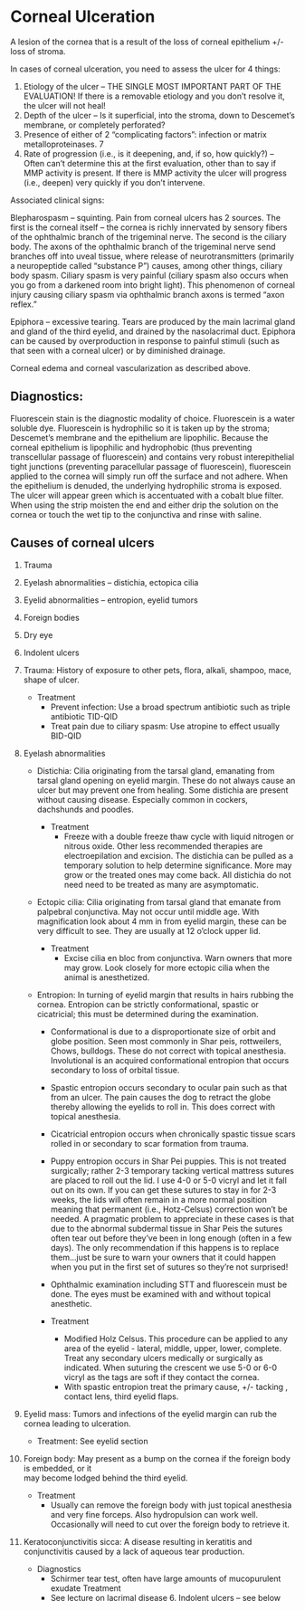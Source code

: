 # Corneal Ulceration

A lesion of the cornea that is a result of the loss of corneal epithelium +/- loss of stroma.

In cases of corneal ulceration, you need to assess the ulcer for 4 things:  
1. Etiology of the ulcer – THE SINGLE MOST IMPORTANT PART OF THE EVALUATION! If there is a removable etiology and you don’t resolve it, the ulcer will not heal!  
2. Depth of the ulcer – Is it superficial, into the stroma, down to Descemet’s membrane, or completely perforated?  
3. Presence of either of 2 “complicating factors”: infection or matrix metalloproteinases. 7  
4. Rate of progression \(i.e., is it deepening, and, if so, how quickly?\) – Often can’t determine this at the first evaluation, other than to say if MMP activity is present. If there is MMP activity the ulcer will progress \(i.e., deepen\) very quickly if you don’t intervene.

Associated clinical signs:

Blepharospasm – squinting. Pain from corneal ulcers has 2 sources. The first is the corneal itself – the cornea is richly innervated by sensory fibers of the ophthalmic branch of the trigeminal nerve. The second is the ciliary body. The axons of the ophthalmic branch of the trigeminal nerve send branches off into uveal tissue, where release of neurotransmitters \(primarily a neuropeptide called “substance P”\) causes, among other things, ciliary body spasm. Ciliary spasm is very painful \(ciliary spasm also occurs when you go from a darkened room into bright light\). This phenomenon of corneal injury causing ciliary spasm via ophthalmic branch axons is termed “axon reflex.”

Epiphora – excessive tearing. Tears are produced by the main lacrimal gland and gland of the third eyelid, and drained by the nasolacrimal duct. Epiphora can be caused by overproduction in response to painful stimuli \(such as that seen with a corneal ulcer\) or by diminished drainage.

Corneal edema and corneal vascularization as described above.

## Diagnostics:

Fluorescein stain is the diagnostic modality of choice. Fluorescein is a water soluble dye. Fluorescein is hydrophilic so it is taken up by the stroma; Descemet’s membrane and the epithelium are lipophilic. Because the corneal epithelium is lipophilic and hydrophobic \(thus preventing transcellular passage of fluorescein\) and contains very robust interepithelial tight junctions \(preventing paracellular passage of fluorescein\), fluorescein applied to the cornea will simply run off the surface and not adhere. When the epithelium is denuded, the underlying hydrophilic stroma is exposed. The ulcer will appear green which is accentuated with a cobalt blue filter. When using the strip moisten the end and either drip the solution on the cornea or touch the wet tip to the conjunctiva and rinse with saline.

## Causes of corneal ulcers

1. Trauma
2. Eyelash abnormalities – distichia, ectopica cilia
3. Eyelid abnormalities – entropion, eyelid tumors
4. Foreign bodies
5. Dry eye
6. Indolent ulcers

1. Trauma: History of exposure to other pets, flora, alkali, shampoo, mace, shape of ulcer.

   * Treatment
     * Prevent infection: Use a broad spectrum antibiotic such as triple antibiotic TID-QID
     * Treat pain due to ciliary spasm: Use atropine to effect usually BID-QID

2. Eyelash abnormalities

   * Distichia: Cilia originating from the tarsal gland, emanating from tarsal gland opening on eyelid margin. These do not always cause an ulcer but may prevent one from healing. Some distichia are present without causing disease. Especially common in cockers, dachshunds and poodles.

     * Treatment
       * Freeze with a double freeze thaw cycle with liquid nitrogen or nitrous oxide. Other less recommended therapies are electroepilation and excision. The distichia can be pulled as a temporary solution to help determine significance. More may grow or the treated ones may come back. All distichia do not need need to be treated as many are asymptomatic.

   * Ectopic cilia: Cilia originating from tarsal gland that emanate from palpebral conjunctiva. May not occur until middle age. With magnification look about 4 mm in from eyelid margin, these can be very difficult to see. They are usually at 12 o’clock upper lid.

     * Treatment
       * Excise cilia en bloc from conjunctiva. Warn owners that more may grow. Look closely for more ectopic cilia when the animal is anesthetized.

   * Entropion: In turning of eyelid margin that results in hairs rubbing the cornea. Entropion can be strictly conformational, spastic or cicatricial; this must be determined during the examination.

     * Conformational is due to a disproportionate size of orbit and globe position. Seen most commonly in Shar peis, rottweilers, Chows, bulldogs. These do not correct with topical anesthesia. Involutional is an acquired conformational entropion that occurs secondary to loss of orbital tissue.
     * Spastic entropion occurs secondary to ocular pain such as that from an ulcer. The pain causes the dog to retract the globe thereby allowing the eyelids to roll in. This does correct with topical anesthesia.
     * Cicatricial entropion occurs when chronically spastic tissue scars rolled in or secondary to scar formation from trauma.
     * Puppy entropion occurs in Shar Pei puppies. This is not treated surgically; rather 2-3 temporary tacking vertical mattress sutures are placed to roll out the lid. I use 4-0 or 5-0 vicryl and let it fall out on its own. If you can get these sutures to stay in for 2-3 weeks, the lids will often remain in a more normal position meaning that permanent \(i.e., Hotz-Celsus\) correction won’t be needed. A pragmatic problem to appreciate in these cases is that due to the abnormal subdermal tissue in Shar Peis the sutures often tear out before they’ve been in long enough \(often in a few days\). The only recommendation if this happens is to replace them...just be sure to warn your owners that it could happen when you put in the first set of sutures so they’re not surprised!

     * Ophthalmic examination including STT and fluorescein must be done. The eyes must be examined with and without topical anesthetic.

     * Treatment

       * Modified Holz Celsus. This procedure can be applied to any area of the eyelid - lateral, middle, upper, lower, complete. Treat any secondary ulcers medically or surgically as indicated. When suturing the crescent we use 5-0 or 6-0 vicryl as the tags are soft if they contact the cornea.
       * With spastic entropion treat the primary cause, +/- tacking , contact lens, third eyelid flaps.

3. Eyelid mass: Tumors and infections of the eyelid margin can rub the cornea leading to ulceration.

   * Treatment: See eyelid section

4. Foreign body: May present as a bump on the cornea if the foreign body is embedded, or it  
   may become lodged behind the third eyelid.

   * Treatment
     * Usually can remove the foreign body with just topical anesthesia and very fine forceps. Also hydropulsion can work well. Occasionally will need to cut over the foreign body to retrieve it.

5. Keratoconjunctivitis sicca: A disease resulting in keratitis and conjunctivitis caused by a lack of aqueous tear production.

   * Diagnostics
     * Schirmer tear test, often have large amounts of mucopurulent exudate Treatment
     * See lecture on lacrimal disease 6. Indolent ulcers – see below



